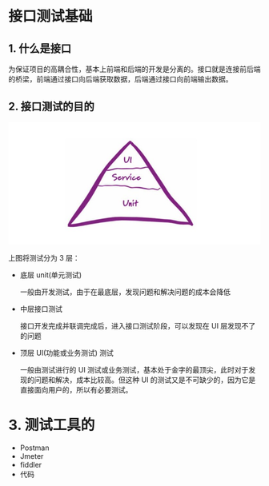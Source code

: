 # 接口测试基础

## 1. 什么是接口

为保证项目的高耦合性，基本上前端和后端的开发是分离的。接口就是连接前后端的桥梁，前端通过接口向后端获取数据，后端通过接口向前端输出数据。



## 2. 接口测试的目的

![test](./images/test.jpg)

上图将测试分为 3 层：

+ 底层 unit(单元测试)

  一般由开发测试，由于在最底层，发现问题和解决问题的成本会降低

+ 中层接口测试

  接口开发完成并联调完成后，进入接口测试阶段，可以发现在 UI 层发现不了的问题

+ 顶层 UI(功能或业务测试) 测试

  一般由测试进行的 UI 测试或业务测试，基本处于金字的最顶尖，此时对于发现的问题和解决，成本比较高。但这种 UI 的测试又是不可缺少的，因为它是直接面向用户的，所以有必要测试。



# 3. 测试工具的

+ Postman
+ Jmeter
+ fiddler
+ 代码